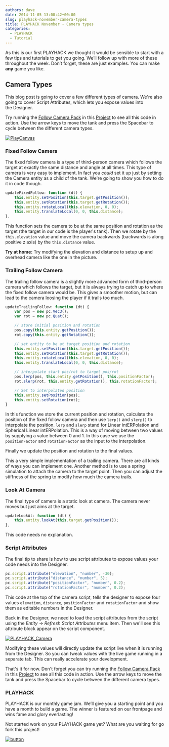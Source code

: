 ```yaml
---
authors: dave
date: 2014-11-05 13:00:42+00:00
slug: playhack-november-camera-types
title: PLAYHACK November - Camera types
categories:
  - PLAYHACK
  - Tutorial
---
```


As this is our first PLAYHACK we thought it would be sensible to start with a few tips and tutorials to get you going. We’ll follow up with more of these throughout the week. Don’t forget, these are just examples. You can make **any** game you like.

## Camera Types

This blog post is going to cover a few different types of camera. We're also going to cover Script Attributes, which lets you expose values into the Designer.

Try running the [Follow Camera Pack](https://playcanvas.com/editor/scene/343245) in this [Project](https://playcanvas.com/project/331849/overview/playhacknov) to see all this code in action. Use the arrow keys to move the tank and press the Spacebar to cycle between the different camera types.

[![PlayCanvas](/img/playhack-tank.jpg)](/img/playhack-tank.jpg)

### Fixed Follow Camera

The fixed follow camera is a type of third-person camera which follows the target at exactly the same distance and angle at all times. This type of camera is very easy to implement. In fact you *could* set it up just by setting the Camera entity as a child of the tank. We're going to show you how to do it in code though.

```javascript
updateFixedFollow: function (dt) {
    this.entity.setPosition(this.target.getPosition());
    this.entity.setRotation(this.target.getRotation());
    this.entity.rotateLocal(this.elevation, 0, 0);
    this.entity.translateLocal(0, 0, this.distance);
},
```

This function sets the camera to be at the same position and rotation as the target (the target in our code is the player's tank). Then we rotate by the `this.elevation` value and move the camera backwards (backwards is along positive z axis) by the `this.distance` value.

**Try at home:** Try modifying the elevation and distance to setup up and overhead camera like the one in the picture.

### Trailing Follow Camera

The trailing follow camera is a slightly more advanced form of third-person camera which follows the target, but it is always trying to catch up to where the fixed follow camera would be. This gives a smoother motion, but can lead to the camera loosing the player if it trails too much.

```javascript
updateTrailingFollow: function (dt) {
    var pos = new pc.Vec3();
    var rot = new pc.Quat();

    // store initial position and rotation
    pos.copy(this.entity.getPosition());
    rot.copy(this.entity.getRotation());

    // set entity to be at target position and rotation
    this.entity.setPosition(this.target.getPosition());
    this.entity.setRotation(this.target.getRotation());
    this.entity.rotateLocal(this.elevation, 0, 0);
    this.entity.translateLocal(0, 0, this.distance);

    // interpolate start pos/rot to target pos/rot
    pos.lerp(pos, this.entity.getPosition(), this.positionFactor);
    rot.slerp(rot, this.entity.getRotation(), this.rotationFactor);

    // Set to interpolated position
    this.entity.setPosition(pos);
    this.entity.setRotation(rot);
}
```

In this function we store the current position and rotation, calculate the position of the fixed follow camera and then use `lerp()` and `slerp()` to interpolate the position. `lerp` and `slerp` stand for Linear intERPolation and Spherical Linear intERPolation. This is a way of moving between two values by supplying a value between 0 and 1. In this case we use the `positionFactor` and `rotationFactor` as the input to the interpolation.

Finally we update the position and rotation to the final values.

This a very simple implementation of a trailing camera. There are all kinds of ways you can implement one. Another method is to use a spring simulation to attach the camera to the target point. Then you can adjust the stiffness of the spring to modify how much the camera trails.

### Look At Camera

The final type of camera is a static look at camera. The camera never moves but just aims at the target.

```javascript
updateLookAt: function (dt) {
    this.entity.lookAt(this.target.getPosition());
},
```

This code needs no explanation.

### Script Attributes

The final tip to share is how to use script attributes to expose values your code needs into the Designer.

```javascript
pc.script.attribute("elevation", "number", -30);
pc.script.attribute("distance", "number", 5);
pc.script.attribute("positionFactor", "number", 0.2);
pc.script.attribute("rotationFactor", "number", 0.2);
```

This code at the top of the camera script, tells the designer to expose four values `elevation`, `distance`, `positionFactor` and `rotationFactor` and show them as editable numbers in the Designer.

Back in the Designer, we need to load the script attributes from the script using the *Entity -> Refresh Script Attributes* menu item. Then we'll see this attribute block appear on the script component.

[![PLAYHACK_Camera](/img/PLAYHACK_Camera.jpg)](/img/PLAYHACK_Camera.jpg)

Modifying these values will directly update the script live when it is running from the Designer. So you can tweak values with the live game running in a separate tab. This can really accelerate your development.

That's it for now. Don't forget you can try running the [Follow Camera Pack](https://playcanvas.com/editor/scene/343245) in this [Project](https://playcanvas.com/project/331849/overview/playhacknov) to see all this code in action. Use the arrow keys to move the tank and press the Spacebar to cycle between the different camera types.

### PLAYHACK

PLAYHACK is our monthly game jam. We’ll give you a starting point and you have a month to build a game. The winner is featured on our frontpage and wins fame and glory everlasting!

Not started work on your PLAYHACK game yet? What are you waiting for go fork this project!

[![button](/img/button-1.png)](https://playcanvas.com/project/331485/overview/playhack-nov-14)
